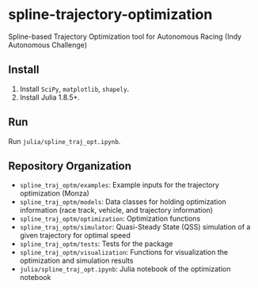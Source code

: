 # spline-trajectory-optimization

Spline-based Trajectory Optimization tool for Autonomous Racing (Indy Autonomous Challenge)

## Install

1. Install `SciPy`, `matplotlib`, `shapely`.
2. Install Julia 1.8.5+.

## Run

Run `julia/spline_traj_opt.ipynb`.

## Repository Organization

- `spline_traj_optm/examples`: Example inputs for the trajectory optimization (Monza)
- `spline_traj_optm/models`: Data classes for holding optimization information (race track, vehicle, and trajectory information)
- `spline_traj_optm/optimization`: Optimization functions
- `spline_traj_optm/simulator`: Quasi-Steady State (QSS) simulation of a given trajectory for optimal speed
- `spline_traj_optm/tests`: Tests for the package
- `spline_traj_optm/visualization`: Functions for visualization the optimization and simulation results
- `julia/spline_traj_opt.ipynb`: Julia notebook of the optimization notebook

